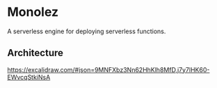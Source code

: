 # Monolez

A serverless engine for deploying serverless functions.

## Architecture

https://excalidraw.com/#json=9MNFXbz3Nn62HhKlh8MfD,j7y7lHK60-EWvcqStkiNsA